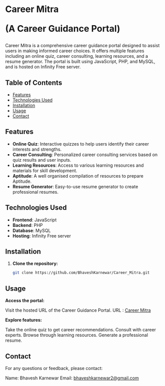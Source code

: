 # Career Mitra <p>(A Career Guidance Portal)<p>


Career Mitra is a comprehensive career guidance portal designed to assist users in making informed career choices. It offers multiple features including an online quiz, career consulting, learning resources, and a resume generator. The portal is built using JavaScript, PHP, and MySQL, and is hosted on Infinity Free server.

## Table of Contents

- [Features](#features)
- [Technologies Used](#technologies-used)
- [Installation](#installation)
- [Usage](#usage)
- [Contact](#contact)

## Features

- **Online Quiz**: Interactive quizzes to help users identify their career interests and strengths.
- **Career Consulting**: Personalized career consulting services based on quiz results and user inputs.
- **Learning Resources**: Access to various learning resources and materials for skill development.
- **Aptitude**: A well organised compilation of resources to prepare Aptitude.
- **Resume Generator**: Easy-to-use resume generator to create professional resumes.

## Technologies Used

- **Frontend**: JavaScript
- **Backend**: PHP
- **Database**: MySQL
- **Hosting**: Infinity Free server

## Installation

1. **Clone the repository:**

   ```bash
   git clone https://github.com/BhaveshKarnewar/Career_Mitra.git

## Usage
**Access the portal:**

Visit the hosted URL of the Career Guidance Portal.
URL : <a href="https://careermitra.online/">Career Mitra</a>

**Explore features:**

Take the online quiz to get career recommendations.
Consult with career experts.
Browse through learning resources.
Generate a professional resume.

## Contact

For any questions or feedback, please contact:

Name: Bhavesh Karnewar
Email: bhaveshkarnewar2@gmail.com
